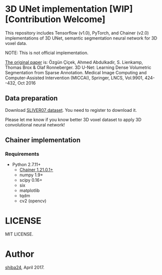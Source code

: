 # 3D UNet implementation [WIP]  [Contribution Welcome]

This repository includes Tensorflow (v1.0), PyTorch, and Chainer (v2.0) implementations of 3D UNet, semantic segmentation neural network for 3D voxel data.

NOTE: This is not official implementation. 

[The original paper](https://arxiv.org/abs/1606.06650) is:
 Özgün Çiçek, Ahmed Abdulkadir, S. Lienkamp, Thomas Brox & Olaf Ronneberger. 3D U-Net: Learning Dense Volumetric Segmentation from Sparse Annotation. Medical Image Computing and Computer-Assisted Intervention (MICCAI), Springer, LNCS, Vol.9901, 424--432, Oct 2016


## Data preparation

Download [SLIVER07 dataset](http://sliver07.org/index.php). You need to register to download it.

Please let me know if you know better 3D voxel dataset to apply 3D convolutional neural network!


## Chainer implementation


### Requirements

- Python 2.7.11+
  - [Chainer 1.21.0.1+](https://github.com/pfnet/chainer)
  - numpy 1.9+
  - scipy 0.16+
  - six
  - matplotlib
  - tqdm
  - cv2 (opencv)


# LICENSE

MIT LICENSE.

# Author

[shiba24](https://github.com/shiba24/), April 2017.
